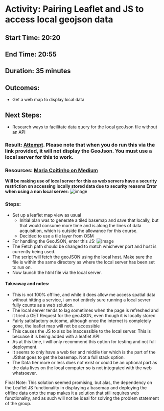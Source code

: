 # Activity: Pairing Leaflet and JS to access local geojson data
## Start Time: 20:20
## End Time: 20:55
## Duration: 35 minutes
## Outcomes:
- Get a web map to display local data
## Next Steps:
- Research ways to facilitate data query for the local geoJson file without an API
### Result: [Attempt](https://reddrabbit.github.io/Technical-Dev-Log/webSolutions/leafletMaps/offlinetest/index.html). Please note that when you do run this via the link provided, it will not display the GeoJson. You must use a local server for this to work. 
### Resources: [Maria Coitinho on Medium](https://medium.com/@brasildu/fetch-get-request-on-local-api-6beb290ec50b)
**Will be making use of local server for this as web servers have a security restriction on accessing locally stored data due to security reasons**
**Error when using a non local server:**
![image](https://github.com/reddrabbit/Technical-Dev-Log/assets/146376039/34ca55f1-964f-4fae-aca9-2293d0b42cd3)
### Steps:
- Set up a leaflet map view as usual
  - Initial plan was to generate a tiled basemap and save that locally, but that would consume more time and is along the lines of data acquisition, which is outside
   the allowance for this course.
  - Decided to use a tile layer from OSM
- For handling the GeoJSON, enter this JS:
![image](https://github.com/reddrabbit/Technical-Dev-Log/assets/146376039/2d2d4bdd-578e-4303-830b-f98cfe48aea2)
- The Fetch path should be changed to match whichever port and host is currently being used. 
- The script will fetch the geoJSON using the local host. Make sure the file is within the same directory as where the local server has been set to run on.
- Now launch the html file via the local server.

#### Takeaway and notes:
- This is not 100% offline, and while it does allow me access spatial data without hitting a service, i am not entirely sure running a local sevrer
  fully counts as a web solution.
- The local server tends to lag sometimes when the page is refreshed and it tried a GET Request for the geoJSON, even though it is locally stored
- Fairly satisfactory outcome, although once the internet is completely gone, the leaflet map will not be accessible
- This causes the JS to also be inaccessible to the local server. This is becuase it is being added with a leaflet API
- As at this time, i will only recommend this option for testing and not full deployment.
- It seems to only have a web tier and middle tier which is the part of the JSthat goes to get the basemap. Not a full stack option.
- The Data tier more or less does not exist or could be an optional part as the data lives on the local computer so is not integrated with the web whatsoever.

Final Note:
This solution seemed promising, but alas, the dependency on the Leaflet JS functionality in displaying a basemap and deploying the offline data onto the map makes it
a solution that still requires web functionality, and as such will not be ideal for solving the problem statement of the group. 
